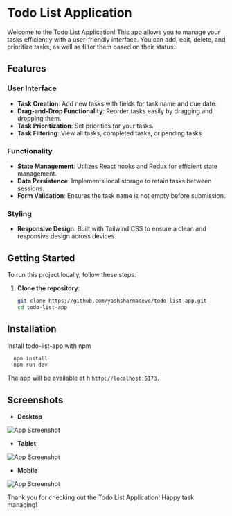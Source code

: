 # Todo List Application

Welcome to the Todo List Application! This app allows you to manage your tasks efficiently with a user-friendly interface. You can add, edit, delete, and prioritize tasks, as well as filter them based on their status.

## Features

### User Interface
- **Task Creation**: Add new tasks with fields for task name and due date.
- **Drag-and-Drop Functionality**: Reorder tasks easily by dragging and dropping them.
- **Task Prioritization**: Set priorities for your tasks.
- **Task Filtering**: View all tasks, completed tasks, or pending tasks.

### Functionality
- **State Management**: Utilizes React hooks and Redux for efficient state management.
- **Data Persistence**: Implements local storage to retain tasks between sessions.
- **Form Validation**: Ensures the task name is not empty before submission.

### Styling
- **Responsive Design**: Built with Tailwind CSS to ensure a clean and responsive design across devices.

## Getting Started

To run this project locally, follow these steps:

1. **Clone the repository**:
   ```bash
   git clone https://github.com/yashsharmadeve/todo-list-app.git
   cd todo-list-app

## Installation

Install todo-list-app with npm

```bash
  npm install
  npm run dev
```

The app will be available at h `http://localhost:5173.`


    
## Screenshots
- **Desktop** 

![App Screenshot](https://adytechnologies.com/wp-content/uploads/2024/10/Screenshot-2024-10-29-004342.png)

- **Tablet** 

![App Screenshot](https://adytechnologies.com/wp-content/uploads/2024/10/Screenshot-2024-10-29-004430.png)

- **Mobile** 

![App Screenshot](https://adytechnologies.com/wp-content/uploads/2024/10/Screenshot-2024-10-29-004504.png)

Thank you for checking out the Todo List Application! Happy task managing!